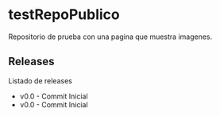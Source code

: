 # testRepoPublico

Repositorio de prueba con una pagina que muestra imagenes.

## Releases

Listado de releases

- v0.0 - Commit Inicial  
- v0.0 - Commit Inicial
